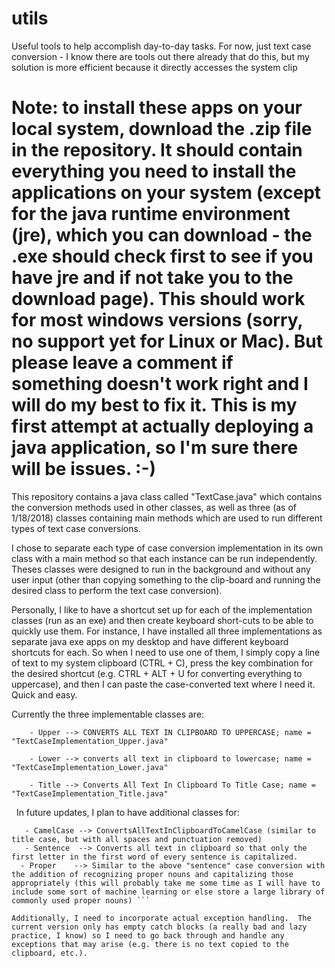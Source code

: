 # utils
Useful tools to help accomplish day-to-day tasks.  For now, just text case conversion - I know there are tools out there already that do this, but my solution is more efficient because it directly accesses the system clip

# Note: to install these apps on your local system, download the .zip file in the repository. It should contain everything you need to install the applications on your system (except for the java runtime environment (jre), which you can download - the .exe should check first to see if you have jre and if not take you to the download page). This should work for most windows versions (sorry, no support yet for Linux or Mac). But please leave a comment if something doesn't work right and I will do my best to fix it. This is my first attempt at actually deploying a java application, so I'm sure there will be issues.  :-)


This repository contains a java class called "TextCase.java" which contains the conversion methods used in other classes, as well as three (as of 1/18/2018) classes containing main methods which are used to run different types of text case conversions.

I chose to separate each type of case conversion implementation in its own class with a main method so that each instance can be run independently. Theses classes were designed to run in the background and without any user input (other than copying something to the clip-board and running the desired class to perform the text case conversion).  

Personally, I like to have a shortcut set up for each of the implementation classes (run as an exe) and then create keyboard short-cuts to be able to quickly use them.  For instance, I have installed all three implementations as separate java exe apps on my desktop and have different keyboard shortcuts for each.  So when I need to use one of them, I simply copy a line of text to my system clipboard (CTRL + C), press the key combination for the desired shortcut (e.g. CTRL + ALT + U for converting everything to uppercase), and then I can paste the case-converted text where I need it.  Quick and easy.

Currently the three implementable classes are:
```
    - Upper --> CONVERTS ALL TEXT IN CLIPBOARD TO UPPERCASE; name = "TextCaseImplementation_Upper.java"
    
    - Lower --> converts all text in clipboard to lowercase; name = "TextCaseImplementation_Lower.java"
    
    - Title --> Converts All Text In Clipboard To Title Case; name = "TextCaseImplementation_Title.java"
```
  
  In future updates, I plan to have additional classes for:
  ```
    - CamelCase --> ConvertsAllTextInClipboardToCamelCase (similar to title case, but with all spaces and punctuation removed)
    - Sentence  --> Converts all text in clipboard so that only the first letter in the first word of every sentence is capitalized.
    - Proper    --> Similar to the above "sentence" case conversion with the addition of recognizing proper nouns and capitalizing those appropriately (this will probably take me some time as I will have to include some sort of machine learning or else store a large library of commonly used proper nouns) ```
    
Additionally, I need to incorporate actual exception handling.  The current version only has empty catch blocks (a really bad and lazy practice, I know) so I need to go back through and handle any exceptions that may arise (e.g. there is no text copied to the clipboard, etc.).
